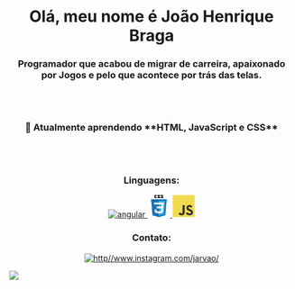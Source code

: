 
<h1 align="center" >Olá, meu nome é João Henrique Braga</h1>
<h3 align="center">Programador que acabou de migrar de carreira, apaixonado por Jogos e pelo que acontece por trás das telas.</h3>

<br></br>

<h3 align="center"> 🌱 Atualmente aprendendo **HTML, JavaScript e CSS** </h3> <br></br>

<h3 align="center">Linguagens:</h3>
<p align="center"> <a href="https://angular.io" target="_blank" rel="noreferrer"> <img src="https://angular.io/assets/images/logos/angular/angular.svg" alt="angular" width="40" height="40"/> </a> <a href="https://www.w3schools.com/css/" target="_blank" rel="noreferrer"> <img src="https://raw.githubusercontent.com/devicons/devicon/master/icons/css3/css3-original-wordmark.svg" alt="css3" width="40" height="40"/> </a> <a href="https://developer.mozilla.org/en-US/docs/Web/JavaScript" target="_blank" rel="noreferrer"> <img src="https://raw.githubusercontent.com/devicons/devicon/master/icons/javascript/javascript-original.svg" alt="javascript" width="40" height="40"/> </a> </p>

<h3 align="center">Contato:</h3>
<p align="center">
<a href="https://www.instagram.com/jarvao/" target="blank"><img align="center" src="https://raw.githubusercontent.com/rahuldkjain/github-profile-readme-generator/master/src/images/icons/Social/instagram.svg" alt="http//www.instagram.com/jarvao/" height="30" width="40" /></a>
</p>
<img src="https://repository-images.githubusercontent.com/588181932/e36ec678-7984-4cdd-8e4c-a3932772ff8e">
